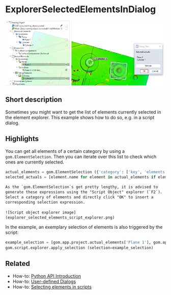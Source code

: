 # ExplorerSelectedElementsInDialog

![](explorer_selected_elements_in_dialog.png)

## Short description

Sometimes you might want to get the list of elements currently selected in the element explorer. This example shows how to do so, e.g. in a script dialog.

## Highlights

You can get all elements of a certain category by using a `gom.ElementSelection`. Then you can iterate over this list to check which ones are currently selected.

```python
actual_elements = gom.ElementSelection ({'category': ['key', 'elements', 'part', gom.app.project.parts['Training Object'], 'explorer_category', 'actual']})
selected_actuals = [element.name for element in actual_elements if element.is_selected]
```

```{hint}
As the `gom.ElementSelection`s get pretty lengthy, it is advised to generate these expressions using the "Script Object" explorer (`F2`). Select a category of elements and directly click "OK" to insert a corresponding selection expression.

![Script object explorer image](explorer_selected_elements_script_explorer.png)
```

In the example, an exemplary selection of elements is also triggered by the script:

```python
example_selection = [gom.app.project.actual_elements['Plane 1'], gom.app.project.actual_elements['Plane X +0.00 mm']]
gom.script.explorer.apply_selection (selection=example_selection)
```


## Related

* How-to: [Python API Introduction](https://zeissiqs.github.io/zeiss-inspect-addon-api/2025/howtos/python_api_introduction/python_api_introduction.md)
* How-to: [User-defined Dialogs](https://zeissiqs.github.io/zeiss-inspect-addon-api/2025/howtos/python_api_introduction/user_defined_dialogs.md)
* How-to: [Selecting elements in scripts](https://zeissiqs.github.io/zeiss-inspect-addon-api/2025/howtos/python_api_introduction/selecting_elements.md)
